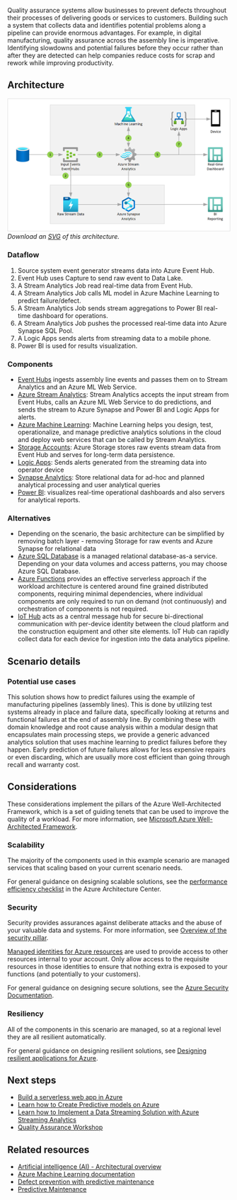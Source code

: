 Quality assurance systems allow businesses to prevent defects throughout their processes of delivering goods or services to customers. Building such a system that collects data and identifies potential problems along a pipeline can provide enormous advantages. For example, in digital manufacturing, quality assurance across the assembly line is imperative. Identifying slowdowns and potential failures before they occur rather than after they are detected can help companies reduce costs for scrap and rework while improving productivity.

## Architecture

![Architecture diagram shows data into Azure Event Hub, then to Data Lake, then processes with Stream Analytics, finally to Power B I visualization.](../media/quality-assurance.png)
*Download an [SVG](../media/quality-assurance.svg) of this architecture.*

### Dataflow

1. Source system event generator streams data into Azure Event Hub.
1. Event Hub uses Capture to send raw event to Data Lake.
1. A Stream Analytics Job read real-time data from Event Hub.
1. A Stream Analytics Job calls ML model in Azure Machine Learning to predict failure/defect.
1. A Stream Analytics Job sends stream aggregations to Power BI real-time dashboard for operations.
1. A Stream Analytics Job pushes the processed real-time data into Azure Synapse SQL Pool.
1. A Logic Apps sends alerts from streaming data to a mobile phone.
1. Power BI is used for results visualization.

### Components

* [Event Hubs](/azure/event-hubs) ingests assembly line events and passes them on to Stream Analytics and an Azure ML Web Service.
* [Azure Stream Analytics](/azure/stream-analytics): Stream Analytics accepts the input stream from Event Hubs, calls an Azure ML Web Service to do predictions, and sends the stream to Azure Synapse and Power BI and Logic Apps for alerts.
* [Azure Machine Learning](/azure/machine-learning): Machine Learning helps you design, test, operationalize, and manage predictive analytics solutions in the cloud and deploy web services that can be called by Stream Analytics.
* [Storage Accounts](/azure/storage): Azure Storage stores raw events stream data from Event Hub and serves for long-term data persistence.
* [Logic Apps](/azure/logic-apps): Sends alerts generated from the streaming data into operator device
* [Synapse Analytics](/azure/synapse-analytics): Store relational data for ad-hoc and planned analytical processing and user analytical queries
* [Power BI](/power-bi/create-reports): visualizes real-time operational dashboards and also servers for analytical reports.

### Alternatives

* Depending on the scenario, the basic architecture can be simplified by removing batch layer - removing Storage for raw events and Azure Synapse for relational data
* [Azure SQL Database](/azure/sql-database) is a managed relational database-as-a service. Depending on your data volumes and access patterns, you may choose Azure SQL Database.
* [Azure Functions](/azure/azure-functions/functions-overview) provides an effective serverless approach if the workload architecture is centered around fine grained distributed components, requiring minimal dependencies, where individual components are only required to run on demand (not continuously) and orchestration of components is not required.
* [IoT Hub](/azure/iot-hub/about-iot-hub) acts as a central message hub for secure bi-directional communication with per-device identity between the cloud platform and the construction equipment and other site elements. IoT Hub can rapidly collect data for each device for ingestion into the data analytics pipeline.

## Scenario details

### Potential use cases

This solution shows how to predict failures using the example of manufacturing pipelines (assembly lines). This is done by utilizing test systems already in place and failure data, specifically looking at returns and functional failures at the end of assembly line. By combining these with domain knowledge and root cause analysis within a modular design that encapsulates main processing steps, we provide a generic advanced analytics solution that uses machine learning to predict failures before they happen. Early prediction of future failures allows for less expensive repairs or even discarding, which are usually more cost efficient than going through recall and warranty cost.

## Considerations

These considerations implement the pillars of the Azure Well-Architected Framework, which is a set of guiding tenets that can be used to improve the quality of a workload. For more information, see [Microsoft Azure Well-Architected Framework](/azure/architecture/framework).

### Scalability

The majority of the components used in this example scenario are managed services that scaling based on your current scenario needs.

For general guidance on designing scalable solutions, see the [performance efficiency checklist][scalability] in the Azure Architecture Center.

### Security

Security provides assurances against deliberate attacks and the abuse of your valuable data and systems. For more information, see [Overview of the security pillar](/azure/architecture/framework/security/overview).

[Managed identities for Azure resources][msi] are used to provide access to other resources internal to your account. Only allow access to the requisite resources in those identities to ensure that nothing extra is exposed to your functions (and potentially to your customers).

For general guidance on designing secure solutions, see the [Azure Security Documentation][security].

### Resiliency

All of the components in this scenario are managed, so at a regional level they are all resilient automatically.

For general guidance on designing resilient solutions, see [Designing resilient applications for Azure][resiliency].

## Next steps

* [Build a serverless web app in Azure][serverless]
* [Learn how to Create Predictive models on Azure](/learn/paths/create-no-code-predictive-models-azure-machine-learning)
* [Learn how to Implement a Data Streaming Solution with Azure Streaming Analytics](/learn/paths/implement-data-streaming-with-asa)
* [Quality Assurance Workshop](https://github.com/Azure/iot-workshop-quality-assurance)

## Related resources

* [Artificial intelligence (AI) - Architectural overview](../../data-guide/big-data/ai-overview.md)
* [Azure Machine Learning documentation](/azure/machine-learning)
* [Defect prevention with predictive maintenance](./defect-prevention-with-predictive-maintenance.yml)
* [Predictive Maintenance](./predictive-maintenance.yml)

<!-- links -->
[architecture]: ./media/architecture-intelligent-apps-image-processing.png
[small-pricing]: https://azure.com/e/ee2cac4c69e84a328b578fcd3a398653
[medium-pricing]: https://azure.com/e/7c7fc474db344b87aae93bc29ae27108
[large-pricing]: https://azure.com/e/cbadbca30f8640d6a061f8457a74ba7d
[serverless]: /learn/paths/create-serverless-applications/
[cv-categories]: /azure/cognitive-services/computer-vision/category-taxonomy
[resiliency]: /azure/architecture/framework/resiliency/principles
[security]: /azure/security
[scalability]: /azure/architecture/framework/scalability/performance-efficiency
[functions-best-practices]: /azure/azure-functions/functions-best-practices
[msi]: /azure/app-service/app-service-managed-service-identity
